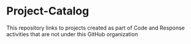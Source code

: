 # Project-Catalog
This repository links to projects created as part of Code and Response activities that are not under this GitHub organization
